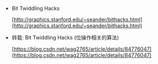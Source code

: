 
* Bit Twiddling Hacks

    [http://graphics.stanford.edu/~seander/bithacks.html](http://graphics.stanford.edu/~seander/bithacks.html)

* 转载: Bit Twiddling Hacks (位操作相关的算法)

    [https://blog.csdn.net/wag2765/article/details/84776047](https://blog.csdn.net/wag2765/article/details/84776047)

